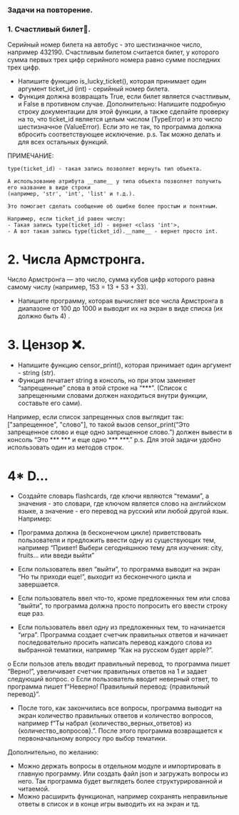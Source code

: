 ### Задачи на повторение.

### 1. Счастливый билет🚌.

Серийный номер билета на автобус - это шестизначное число, например 432190.
Счастливым билетом считается билет, у которого сумма первых трех цифр
серийного номера равно сумме последних трех цифр.
- Напишите функцию is_lucky_ticket(), которая принимает один аргумент
ticket_id (int) - серийный номер билета.
- Функция должна возвращать True, если билет является счастливым, и False
в противном случае.
Дополнительно: Напишите подробную строку документации для этой функции, а
также сделайте проверку на то, что ticket_id является целым числом (TypeError) и
это число шестизначное (ValueError). Если это не так, то программа должна
вбросить соответствующее исключение. p.s. Так можно делать и для всех
остальных функций.

 ПРИМЕЧАНИЕ:

    type(ticket_id) - такая запись позволяет вернуть тип объекта.

    А использование атрибута __name__ у типа объекта позволяет получить его название в виде строки
    (например, 'str', 'int', 'list' и т.д.).

    Это помогает сделать сообщение об ошибке более простым и понятным.

    Например, если ticket_id равен числу:
    - Такая запись type(ticket_id) - вернет <class 'int'>,
    - А вот такая запись type(ticket_id).__name__ - вернет просто int.

# 2. Числа Армстронга.

Число Армстронга — это число, сумма кубов цифр которого равна самому числу
(например, 153 = 13 + 53 + 33).
- Напишите программу, которая вычисляет все числа Армстронга в
диапазоне от 100 до 1000 и выводит их на экран в виде списка (их должно
быть 4) .

# 3. Цензор ❌.

- Напишите функцию censor_print(), которая принимает один аргумент -
string (str).
- Функция печатает string в консоль, но при этом заменяет “запрещенные”
слова в этой строке на “***”. (Список с запрещенными словами должен
находиться внутри функции, составьте его сами).

Например, если список запрещенных слов выглядит так: ["запрещенное",
"слово"], то такой вызов censor_print(“Это запрещенное слово и еще одно
запрещенное слово.”) должен вывести в консоль “Это *** *** и еще одно *** ***.”
p.s. Для этой задачи удобно использовать один из методов строк.

# 4* D...

- Создайте словарь flashcards, где ключи являются “темами”, а значения -
это словари, где ключом является слово на английском языке, а значение -
его перевод на русский или любой другой язык.
Например:

- Программа должна (в бесконечном цикле) приветствовать пользователя и
предложить ввести одну из существующих тем, например “Привет! Выбери
сегодняшнюю тему для изучения: city, fruits... или введи выйти”
- Если пользователь ввел “выйти”, то программа выводит на экран “Но ты
приходи еще!”, выходит из бесконечного цикла и завершается.

- Если пользователь ввел что-то, кроме предложенных тем или слова
“выйти”, то программа должна просто попросить его ввести строку еще раз.
- Если пользователь ввел одну из предложенных тем, то начинается “игра”.
Программа создает счетчик правильных ответов и начинает
последовательно просить написать перевод каждого слова из выбранной
тематики, например “Как на русском будет apple?”.

o Если пользов атель вводит правильный перевод, то программа пишет
“Верно!”, увеличивает счетчик правильных ответов на 1 и задает
следующий вопрос.
o Если пользователь вводит неверный ответ, то программа пишет
f“Неверно! Правильный перевод: {правильный перевод}”.
- После того, как закончились все вопросы, программа выводит на экран
количество правильных ответов и количество вопросов, например f“Ты
набрал {количество_верных_ответов} из {количество_вопросов}.”. После
этого программа возвращается к первоначальному вопросу про выбор
тематики.

Дополнительно, по желанию:
- Можно держать вопросы в отдельном модуле и импортировать в главную
программу. Или создать файл json и загружать вопросы из него. Так
программа будет выглядеть более структурированной и читаемой.
- Можно расширить функционал, например сохранять неправильные ответы
в список и в конце игры выводить их на экран и тд.